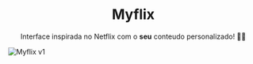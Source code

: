 <h1 align="center">Myflix</h1>
 <p align="center">Interface inspirada no Netflix com o <b>seu</b> conteudo personalizado! 🍿🍿 </p>
 

![Myflix v1](https://user-images.githubusercontent.com/100965881/172964929-fa77c9d3-0c6e-44d5-b0d8-a52ea1f8391f.gif)
